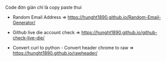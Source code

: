 Code đơn giản chỉ là copy paste thui
- Random Email Address => https://hunght1890.github.io/Random-Email-Generator/
  
- Github live die account check => https://hunght1890.github.io/github-check-live-die/
  
- Convert curl to python - Convert header chrome to raw => https://hunght1890.github.io/rawheader/
